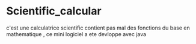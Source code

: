 # Scientific_calcular
c'est une calculatrice scientific contient pas mal des fonctions du base en  mathematique ,
ce mini logiciel a ete devloppe avec java 
